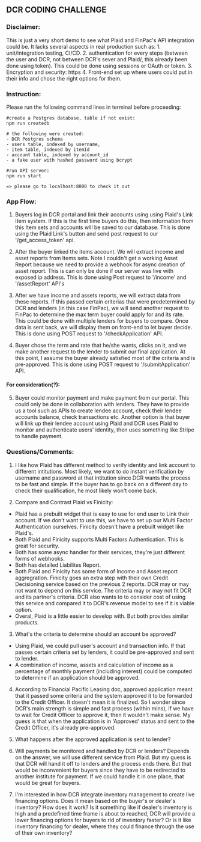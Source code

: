 ## DCR CODING CHALLENGE
### Disclaimer: 
This is just a very short demo to see what Plaid and FinPac's API integration could be. It lacks several aspects in real production such as: 
    1. unit/integration testing, CI/CD. 
    2. authentication for every steps (between the user and DCR, not between DCR's sever and Plaid/, this already been done using token). This could be done using sessions or OAuth or token.
    3. Encryption and security: https
    4. Front-end set up where users could put in their info and chose the right options for them. 

### Instruction:
Please run the following command lines in terminal before proceeding:
```
#create a Postgres database, table if not exist: 
npm run createdb

# the following were created:
- DCR Postgres schema 
- users table, indexed by username,
- item table, indexed by itemId
- account table, indexed by account_id
- a fake user with hashed password using bcrypt

#run API server:
npm run start

=> please go to localhost:8000 to check it out
```
### App Flow:
1. Buyers log in DCR portal and link their accounts using using Plaid's Link Item system. If this is the first time buyers do this, then information from this Item sets and accounts will be saved to our database. This is done using the Plaid Link's button and send post request to our '/get_access_token' api.

2. After the buyer linked the items account. We will extract income and asset reports from Items sets. Note I couldn't get a working Asset Report because we need to provide a webhook for async creation of asset report. This is can only be done if our server was live with exposed ip address. 
    This is done using Post request to '/income' and '/assetReport' API's

3. After we have income and assets reports, we will extract data from these reports. If this passed certain criterias that were predetermined by DCR and lenders (in this case FinPac), we will send another request to FinPac to determine the max term buyer could apply for and its rate. This could be done with multiple lenders for buyers to compare. Once data is sent back, we will display them on front-end to let buyer decide.
    This is done using POST request to '/checkApplication' API.

4. Buyer chose the term and rate that he/she wants, clicks on it, and we make another request to the lender to submit our final application. At this point, I assume the buyer already satisfied most of the criteria and is pre-approved.
    This is done using POST request to '/submitApplication' API.

#### For consideration(?):
5. Buyer could monitor payment and make payment from our portal. This could only be done in collaboration with lenders. They have to provide us a tool such as APIs to create lendee account, check their lendee accounts balance, check transactions etc. Another option is that buyer will link up their lendee account using Plaid and DCR uses Plaid to monitor and authenticate users' identity, then uses something like Stripe to handle payment. 

### Questions/Comments:
1. I like how Plaid has different method to verify identity and link account to different intitutions. Most likely, we want to do instant verification by username and password at that intitution since DCR wants the process to be fast and simple. If the buyer has to go back on a different day to check their qualification, he most likely won't come back.

2. Compare and Contrast Plaid vs Finicity: 
- Plaid has a prebuilt widget that is easy to use for end user to Link their account. If we don't want to use this, we have to set up our Multi Factor Authentication ourselves. Finicity doesn't have a prebuilt widget like Plaid's.
- Both Plaid and Finicity supports Multi Factors Authentication. This is great for security. 
- Both has some async handler for their services, they're just different forms of webhooks. 
- Both has detailed Liabilites Report.
- Both Plaid and Finicity has some form of Income and Asset report aggregration. Finicity goes an extra step with their own Credit Decisioning service based on the previous 2 reports. DCR may or may not want to depend on this service. The criteria may or may not fit DCR and its partner's criteria. DCR also wants to to consider cost of using this service and compared it to DCR's revenue model to see if it is viable option.
- Overal, Plaid is a little easier to develop with. But both provides similar products.

3. What's the criteria to determine should an account be approved?
- Using Plaid, we could pull user's account and transaction info. If that passes certain criteria set by lenders, it could be pre-approved and sent to lender.
- A combination of income, assets and calculation of income as a percentage of monthly payment (including interest) could be computed to determine if an application should be approved. 

4. According to Financial Pacific Leasing doc, approved application meant that it passed some criteria and the system approved it to be forwarded to the Credit Officer. It doesn't mean it is finalized. So I wonder since DCR's main strength is simple and fast process (within mins), if we have to wait for Credit Officer to approve it, then it wouldn't make sense. My guess is that when the application is in 'Approved' status and sent to the Credit Officer, it's already pre-approved. 

5. What happens after the approved application is sent to lender? 

6. Will payments be monitored and handled by DCR or lenders? Depends on the answer, we will use different service from Plaid. But my guess is that DCR will hand it off to lenders and the process ends there. But that would be inconvenient for buyers since they have to be redirected to another institute for payment. If we could handle it in one place, that would be great for buyers.

7. I'm interested in how DCR integrate inventory management to create live financing options. Does it mean based on the buyer's or dealer's inventory? How does it work? Is it something like if dealer's inventory is high and a predefined time frame is about to reached, DCR will provide a lower financing options for buyers to rid of inventory faster? Or is it like inventory financing for dealer, where they could finance through the use of their own inventory? 

